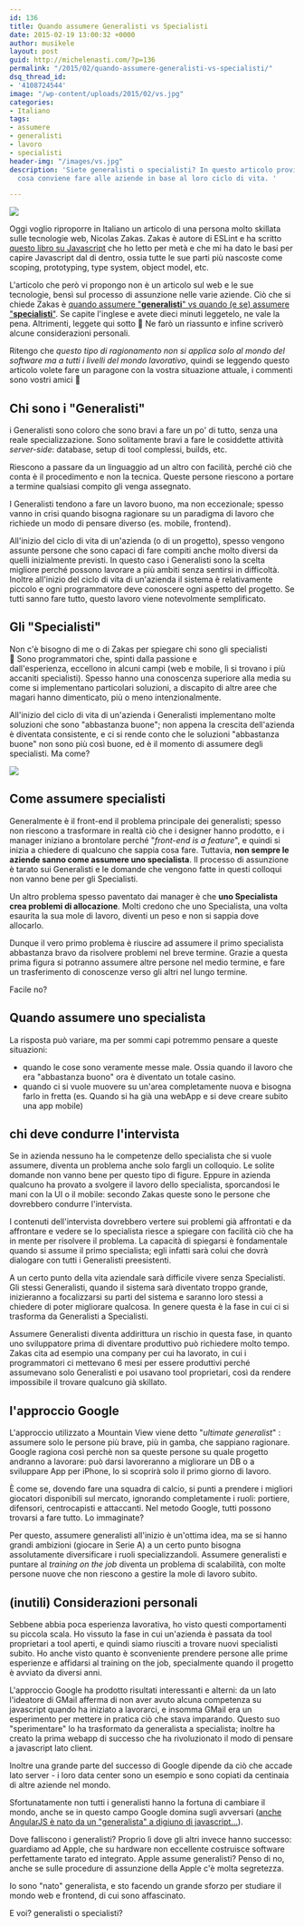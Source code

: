 ```yaml
---
id: 136
title: Quando assumere Generalisti vs Specialisti
date: 2015-02-19 13:00:32 +0000
author: musikele
layout: post
guid: http://michelenasti.com/?p=136
permalink: "/2015/02/quando-assumere-generalisti-vs-specialisti/"
dsq_thread_id:
- '4108724544'
image: "/wp-content/uploads/2015/02/vs.jpg"
categories:
- Italiano
tags:
- assumere
- generalisti
- lavoro
- specialisti
header-img: "/images/vs.jpg"
description: 'Siete generalisti o specialisti? In questo articolo proviamo a scoprire
  cosa conviene fare alle aziende in base al loro ciclo di vita. '

---
```

![](https://i0.wp.com/michelenasti.com/wp-content/uploads/2015/02/vs.jpg)

Oggi voglio riproporre in Italiano un articolo di una persona molto skillata sulle tecnologie web, Nicolas Zakas. Zakas è autore di ESLint e ha scritto [questo libro su Javascript](http://amzn.to/2mKc6gl) che ho letto per metà e che mi ha dato le basi per capire Javascript dal di dentro, ossia tutte le sue parti più nascoste come scoping, prototyping, type system, object model, etc.

L'articolo che però vi propongo non è un articolo sul web e le sue tecnologie, bensì sul processo di assunzione nelle varie aziende. Ciò che si chiede Zakas è [quando assumere "**generalisti**" vs quando (e se) assumere "**specialisti**"](http://www.nczonline.net/blog/2014/07/15/generalists-and-specialists-thoughts-on-hiring/). Se capite l'inglese e avete dieci minuti leggetelo, ne vale la pena. Altrimenti, leggete qui sotto 🙂 Ne farò un riassunto e infine scriverò alcune considerazioni personali.

Ritengo che _questo tipo di ragionamento non si applica solo al mondo del software ma a tutti i livelli del mondo lavorativo_, quindi se leggendo questo articolo volete fare un paragone con la vostra situazione attuale, i commenti sono vostri amici 🙂

## Chi sono i "Generalisti"

i Generalisti sono coloro che sono bravi a fare un po' di tutto, senza una reale specializzazione. Sono solitamente bravi a fare le cosiddette attività _server-side_: database, setup di tool complessi, builds, etc. 

Riescono a passare da un linguaggio ad un altro con facilità, perché ciò che conta è il procedimento e non la tecnica. Queste persone riescono a portare a termine qualsiasi compito gli venga assegnato.

I Generalisti tendono a fare un lavoro buono, ma non eccezionale; spesso vanno in crisi quando bisogna ragionare su un paradigma di lavoro che richiede un modo di pensare diverso (es. mobile, frontend).

All'inizio del ciclo di vita di un'azienda (o di un progetto), spesso vengono assunte persone che sono capaci di fare compiti anche molto diversi da quelli inizialmente previsti. In questo caso i Generalisti sono la scelta migliore perché possono lavorare a più ambiti senza sentirsi in difficoltà. Inoltre all'inizio del ciclo di vita di un'azienda il sistema è relativamente piccolo e ogni programmatore deve conoscere ogni aspetto del progetto. Se tutti sanno fare tutto, questo lavoro viene notevolmente semplificato.

## Gli "Specialisti"

Non c'è bisogno di me o di Zakas per spiegare chi sono gli specialisti 🙂 Sono programmatori che, spinti dalla passione e dall'esperienza, eccellono in alcuni campi (web e mobile, lì si trovano i più accaniti specialisti). Spesso hanno una conoscenza superiore alla media su come si implementano particolari soluzioni, a discapito di altre aree che magari hanno dimenticato, più o meno intenzionalmente.

All'inizio del ciclo di vita di un'azienda i Generalisti implementano molte soluzioni che sono "abbastanza buone"; non appena la crescita dell'azienda è diventata consistente, e ci si rende conto che le soluzioni "abbastanza buone" non sono più così buone, ed è il momento di assumere degli specialisti. Ma come?

![](https://i1.wp.com/michelenasti.com/wp-content/uploads/2015/02/SPECIALIST-vs-GENERALIST.jpg)

## Come assumere specialisti

Generalmente è il front-end il problema principale dei generalisti; spesso non riescono a trasformare in realtà ciò che i designer hanno prodotto, e i manager iniziano a brontolare perché "_front-end is a feature_", e quindi si inizia a chiedere di qualcuno che sappia cosa fare. Tuttavia, **non sempre le aziende sanno come assumere uno specialista**. Il processo di assunzione è tarato sui Generalisti e le domande che vengono fatte in questi colloqui non vanno bene per gli Specialisti.

Un altro problema spesso paventato dai manager è che **uno Specialista crea problemi di allocazione**. Molti credono che uno Specialista, una volta esaurita la sua mole di lavoro, diventi un peso e non si sappia dove allocarlo.

Dunque il vero primo problema è riuscire ad assumere il primo specialista abbastanza bravo da risolvere problemi nel breve termine. Grazie a questa prima figura si potranno assumere altre persone nel medio termine, e fare un trasferimento di conoscenze verso gli altri nel lungo termine.

Facile no?

## Quando assumere uno specialista

La risposta può variare, ma per sommi capi potremmo pensare a queste situazioni:

* quando le cose sono veramente messe male. Ossia quando il lavoro che era "abbastanza buono" ora è diventato un totale casino.
* quando ci si vuole muovere su un'area completamente nuova e bisogna farlo in fretta (es. Quando si ha già una webApp e si deve creare subito una app mobile)

## chi deve condurre l'intervista

Se in azienda nessuno ha le competenze dello specialista che si vuole assumere, diventa un problema anche solo fargli un colloquio. Le solite domande non vanno bene per questo tipo di figure. Eppure in azienda qualcuno ha provato a svolgere il lavoro dello specialista, sporcandosi le mani con la UI o il mobile: secondo Zakas queste sono le persone che dovrebbero condurre l'intervista.

I contenuti dell'intervista dovrebbero vertere sui problemi già affrontati e da affrontare e vedere se lo specialista riesce a spiegare con facilità ciò che ha in mente per risolvere il problema. La capacità di spiegarsi è fondamentale quando si assume il primo specialista; egli infatti sarà colui che dovrà dialogare con tutti i Generalisti preesistenti.

A un certo punto della vita aziendale sarà difficile vivere senza Specialisti. Gli stessi Generalisti, quando il sistema sarà diventato troppo grande, inizieranno a focalizzarsi su parti del sistema e saranno loro stessi a chiedere di poter migliorare qualcosa. In genere questa è la fase in cui ci si trasforma da Generalisti a Specialisti.

Assumere Generalisti diventa addirittura un rischio in questa fase, in quanto uno sviluppatore prima di diventare produttivo può richiedere molto tempo. Zakas cita ad esempio una company per cui ha lavorato, in cui i programmatori ci mettevano 6 mesi per essere produttivi perché assumevano solo Generalisti e poi usavano tool proprietari, così da rendere impossibile il trovare qualcuno già skillato.

## l'approccio Google

L'approccio utilizzato a Mountain View viene detto "_ultimate generalist_" : assumere solo le persone più brave, più in gamba, che sappiano ragionare. Google ragiona così perchè non sa queste persone su quale progetto andranno a lavorare: può darsi lavoreranno a migliorare un DB o a sviluppare App per iPhone, lo si scoprirà solo il primo giorno di lavoro.

È come se, dovendo fare una squadra di calcio, si punti a prendere i migliori giocatori disponibili sul mercato, ignorando completamente i ruoli: portiere, difensori, centrocapisti e attaccanti. Nel metodo Google, tutti possono trovarsi a fare tutto. Lo immaginate?

Per questo, assumere generalisti all'inizio è un'ottima idea, ma se si hanno grandi ambizioni (giocare in Serie A) a un certo punto bisogna assolutamente diversificare i ruoli specializzandoli. Assumere generalisti e puntare al _training on the job_ diventa un problema di scalabilità, con molte persone nuove che non riescono a gestire la mole di lavoro subito.

## (inutili) Considerazioni personali

Sebbene abbia poca esperienza lavorativa, ho visto questi comportamenti su piccola scala. Ho vissuto la fase in cui un'azienda è passata da tool proprietari a tool aperti, e quindi siamo riusciti a trovare nuovi specialisti subito. Ho anche visto quanto è sconveniente prendere persone alle prime esperienze e affidarsi al training on the job, specialmente quando il progetto è avviato da diversi anni.

L'approccio Google ha prodotto risultati interessanti e alterni: da un lato l'ideatore di GMail afferma di non aver avuto alcuna competenza su javascript quando ha iniziato a lavorarci, e insomma GMail era un esperimento per mettere in pratica ciò che stava imparando. Questo suo "sperimentare" lo ha trasformato da generalista a specialista; inoltre ha creato la prima webapp di successo che ha rivoluzionato il modo di pensare a javascript lato client.

Inoltre una grande parte del successo di Google dipende da ciò che accade lato server - i loro data center sono un esempio e sono copiati da centinaia di altre aziende nel mondo.

Sfortunatamente non tutti i generalisti hanno la fortuna di cambiare il mondo, anche se in questo campo Google domina sugli avversari ([anche AngularJS è nato da un "generalista" a digiuno di javascript...](http://michelenasti.com/2015/02/pro-e-contro-di-angularjs-dopo-2-mesi-di-lavoro/)).

Dove falliscono i generalisti? Proprio lì dove gli altri invece hanno successo: guardiamo ad Apple, che su hardware non eccellente costruisce software perfettamente tarato ed integrato. Apple assume generalisti? Penso di no, anche se sulle procedure di assunzione della Apple c'è molta segretezza.

Io sono "nato" generalista, e sto facendo un grande sforzo per studiare il mondo web e frontend, di cui sono affascinato.

E voi? generalisti o specialisti?
